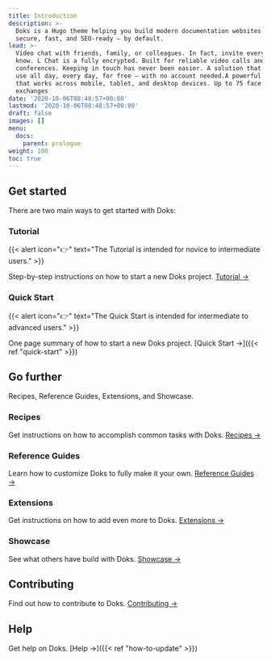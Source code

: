 ```yaml
---
title: Introduction
description: >-
  Doks is a Hugo theme helping you build modern documentation websites that are
  secure, fast, and SEO-ready — by default.
lead: >-
  Video chat with friends, family, or colleagues. In fact, invite everyone you
  know. L Chat is a fully encrypted. Built for reliable video calls and
  conferences. Keeping in touch has never been easier. A solution that you can
  use all day, every day, for free — with no account needed.A powerful solution
  that works across mobile, tablet, and desktop devices. Up to 75 face to face
  exchanges
date: '2020-10-06T08:48:57+00:00'
lastmod: '2020-10-06T08:48:57+00:00'
draft: false
images: []
menu:
  docs:
    parent: prologue
weight: 100
toc: true
---
```


## Get started

There are two main ways to get started with Doks:

### Tutorial

{{< alert icon="👉" text="The Tutorial is intended for novice to intermediate users." >}}

Step-by-step instructions on how to start a new Doks project. [Tutorial →](https://getdoks.org/tutorial/introduction/)

### Quick Start

{{< alert icon="👉" text="The Quick Start is intended for intermediate to advanced users." >}}

One page summary of how to start a new Doks project. [Quick Start →]({{< ref "quick-start" >}})

## Go further

Recipes, Reference Guides, Extensions, and Showcase.

### Recipes

Get instructions on how to accomplish common tasks with Doks. [Recipes →](https://getdoks.org/docs/recipes/project-configuration/)

### Reference Guides

Learn how to customize Doks to fully make it your own. [Reference Guides →](https://getdoks.org/docs/reference-guides/security/)

### Extensions

Get instructions on how to add even more to Doks. [Extensions →](https://getdoks.org/docs/extensions/add-google-fonts/)

### Showcase

See what others have build with Doks. [Showcase →](https://getdoks.org/showcase/neutrino-oscillations/)

## Contributing

Find out how to contribute to Doks. [Contributing →](https://getdoks.org/docs/contributing/how-to-contribute/)

## Help

Get help on Doks. [Help →]({{< ref "how-to-update" >}})
